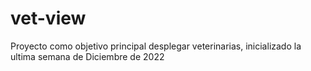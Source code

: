 # vet-view
Proyecto como objetivo principal desplegar veterinarias, inicializado la ultima semana de Diciembre de 2022
